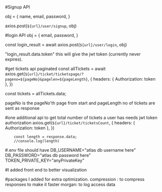 #Signup API

obj = {
name,
email,
password,
}

axios.post(`${url}/user/signup`, obj)

#login API
obj = {
email,
password,
}

const login_result = await axios.post(`${url}/user/login`, obj)

"login_result.data.token" this will give the jwt token (currently never expires).

#get tickets api paginated
const allTickets = await axios.get(`${url}/ticket/ticketspage/?pageno=${pageNo}&pagelen=${pageLength}`, {
headers: { Authorization: token },
})

const tickets = allTickets.data;

pageNo is the pageNo'th page from start
and pageLength no of tickets are sent as response

#one additional api to get total number of tickets a user has needs jwt token authorization
axios.get(`${url}/ticket/ticketsCount`, {
headers: { Authorization: token },
})

    	const length = response.data;
    	//console.log(length)


#.env file should have
DB_USERNAME="atlas db username here"
DB_PASSWORD="atlas db password here"
TOKEN_PRIVATE_KEY="anyPrivateKey"


#I added front end to better visualization

#packages I added for extra optimization.
compression : to compress responses to make it faster
morgan: to log access data
